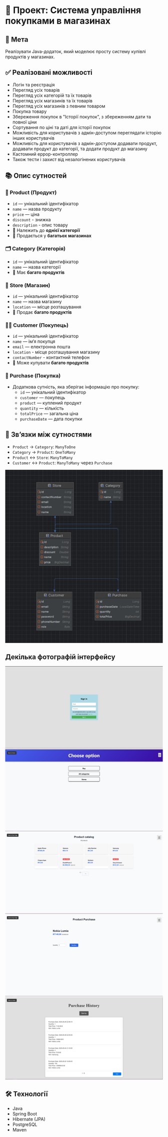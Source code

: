 # 🛒 Проект: Система управління покупками в магазинах

## 🎯 Мета

Реалізувати Java-додаток, який моделює просту систему купівлі продуктів у магазинах.


## ✅ Реалізовані можливості
- Логін та реєстрація 
- Перегляд усіх товарів
- Перегляд усіх категорій та їх товарів
- Перегляд усіх магазинів та їх товарів
- Перегляд усіх магазинів з певним товаром
- Покупка товару
- Збереження покупок в "Історії покупок", з збереженням дати та повної ціни
- Сортування по ціні та даті для історії покупок 
- Можливість для користувачів з адмін-доступом переглядати історію інших користувачів
- Можливість для користувачів з адмін-доступом додавати продукт, додавати продукт до категорії, та додати продукт до магазину
- Кастомний еррор-контроллер
- Також тести і захист від незалогінених користувачів 


## 📚 Опис сутностей

### 🧺 Product (Продукт)
- `id` — унікальний ідентифікатор
- `name` — назва продукту
- `price` — ціна
- `discount` - знижка
- `description` - опис товару
- 🔗 Належить до **однієї категорії**
- 🔗 Продається у **багатьох магазинах**

### 🗂 Category (Категорія)
- `id` — унікальний ідентифікатор
- `name` — назва категорії
- 🔗 Має **багато продуктів**

### 🏬 Store (Магазин)
- `id` — унікальний ідентифікатор
- `name` — назва магазину
- `location` — місце розташування
- 🔗 Продає **багато продуктів**

### 🧑‍💼 Customer (Покупець)
- `id` — унікальний ідентифікатор
- `name` — ім’я покупця
- `email` — електронна пошта
- `location` - місце розташування магазину
- `contactNumber` - контактний телефон
- 🔗 Може купувати **багато продуктів**

### 🧾 Purchase (Покупка)
- Додаткова сутність, яка зберігає інформацію про покупку:
    - `id` — унікальний ідентифікатор
    - `customer` — покупець
    - `product` — куплений продукт
    - `quantity` — кількість
    - `totalPrice` — загальна ціна
    - `purchaseDate` — дата покупки

## 🔗 Зв’язки між сутностями

- `Product` → `Category`: `ManyToOne`
- `Category` → `Product`: `OneToMany`
- `Product` ↔ `Store`: `ManyToMany`
- `Customer` ↔ `Product`: `ManyToMany` через `Purchase`

![Зв'язки між сутностями у формі діаграми](images/entities-relations.jpg)


## Декілька фотографій інтерфейсу
![Логін](images/login.jpg)
![Вибір товарів](images/buy.jpg)
![Всі продукти](images/allProducts.jpg)
![Покупка товару](images/buyProduct.jpg)
![Історія покупок](images/history.jpg)


## 🛠 Технології

- Java
- Spring Boot
- Hibernate (JPA)
- PostgreSQL
- Maven


